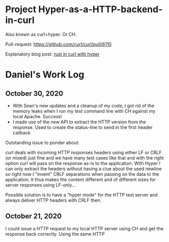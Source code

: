 # Project Hyper-as-a-HTTP-backend-in-curl

Also known as curl+hyper. Or CH.

Pull-request: https://github.com/curl/curl/pull/6110

Explanatory blog post: [rust in curl with hyper](https://daniel.haxx.se/blog/2020/10/09/rust-in-curl-with-hyper/)

# Daniel's Work Log

## October 30, 2020

- With Sean's new updates and a cleanup of my code, I got rid of the memory leaks when I run my test command line with CH against my local Apache. Success!
- I made use of the new API to extract the HTTP version from the response. Used to create the status-line to send in the first header callback

Outstanding issue to ponder about:

curl deals with incoming HTTP responses headers using either LF or CRLF (or mixed) just fine and we have many test cases like that and with the right option curl will pass on the response as-is to the application. With Hyper I can only extract the headers without having a clue about the used newline so right now I "invent" CRLF separations when passing on the data to the application. It thus makes the content different and of different sizes for server responses using LF-only...

Possible solution is to have a "hyper mode" for the HTTP test server and always deliver HTTP headers with CRLF then.

## October 21, 2020

I could issue a HTTP request to my local HTTP server using CH and get the response back correctly. Using the same HTTP 